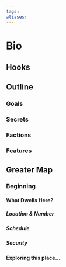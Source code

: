 ```yaml
---
tags:
aliases:
---
```

# Bio
## Hooks
## Outline
### Goals
### Secrets
### Factions
### Features
## Greater Map
### Beginning
#### What Dwells Here?
##### Location & Number
##### Schedule
##### Security
#### Exploring this place...